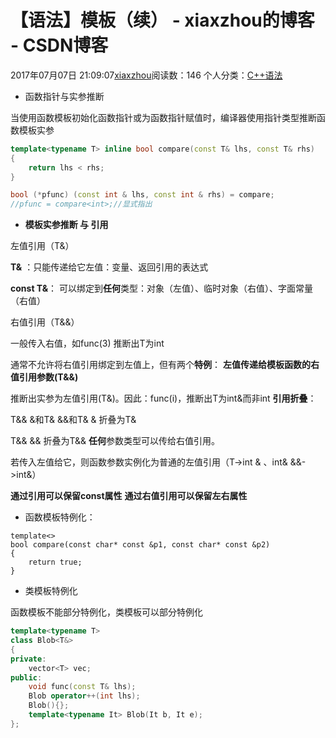 # 【语法】模板（续） - xiaxzhou的博客 - CSDN博客





2017年07月07日 21:09:07[xiaxzhou](https://me.csdn.net/xiaxzhou)阅读数：146
个人分类：[C++语法](https://blog.csdn.net/xiaxzhou/article/category/7013275)








- 函数指针与实参推断

当使用函数模板初始化函数指针或为函数指针赋值时，编译器使用指针类型推断函数模板实参

```cpp
template<typename T> inline bool compare(const T& lhs, const T& rhs)
{
    return lhs < rhs;
}

bool (*pfunc) (const int & lhs, const int & rhs) = compare; 
//pfunc = compare<int>;//显式指出
```
- **模板实参推断 与 引用**

左值引用（T&）

> 
**T&** ：只能传递给它左值：变量、返回引用的表达式

**const T&**： 可以绑定到**任何**类型：对象（左值）、临时对象（右值）、字面常量（右值）


右值引用（T&&）

> 
一般传入右值，如func(3) 推断出T为int

通常不允许将右值引用绑定到左值上，但有两个**特例**： 
**左值传递给模板函数的右值引用参数(T&&)**

  推断出实参为左值引用(T&)。因此：func(i)，推断出T为int&而非int
**引用折叠**： 

  T&& &和T& &&和T& & 折叠为T& 

  T&& && 折叠为T&&
**任何**参数类型可以传给右值引用。 

若传入左值给它，则函数参数实例化为普通的左值引用（T->int &  、int& &&->int&）

**通过引用可以保留const属性**
**通过右值引用可以保留左右属性**
- 函数模板特例化：

```
template<>
bool compare(const char* const &p1, const char* const &p2)
{
    return true;
}
```
- 类模板特例化

函数模板不能部分特例化，类模板可以部分特例化

```cpp
template<typename T> 
class Blob<T&>
{
private:
    vector<T> vec;
public:
    void func(const T& lhs);
    Blob operator++(int lhs);
    Blob(){};
    template<typename It> Blob(It b, It e);
};
```






